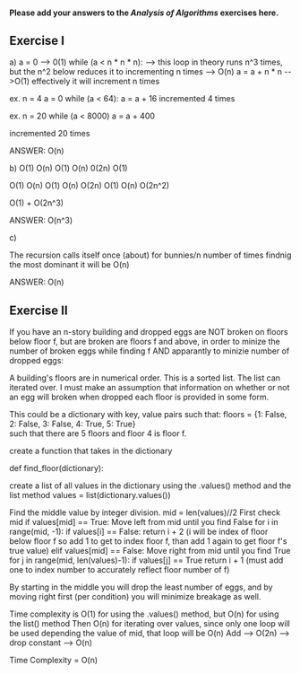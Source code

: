 #### Please add your answers to the ***Analysis of  Algorithms*** exercises here.

## Exercise I

a) 
 a = 0  --> 0(1)
 while (a < n * n * n): --> this loop in theory runs n^3 times, but the n^2 below reduces it to incrementing n times --> O(n)
    a = a + n * n -->O(1)
    effectively it will increment n times

ex. n = 4
a = 0
while (a < 64):
  a = a + 16
incremented 4 times

ex. n = 20
while (a < 8000)
 a = a + 400

incremented 20 times

ANSWER: O(n)


b)
O(1)
O(n)
  O(1)
  O(n)
    0(2n)
    O(1)   

O(1)
O(n)
  O(1)
   O(n)
    O(2n)
O(1)
O(n)
  O(2n^2)

O(1) + O(2n^3)

ANSWER: O(n^3)

c)

The recursion calls itself once (about) for bunnies/n number of times
findnig the most dominant it will be O(n)

ANSWER: O(n)

## Exercise II


If you have an n-story building and dropped eggs are NOT broken on floors below floor f, but are broken are floors f and above, in order to minize the number of broken eggs while finding f AND apparantly to minizie number of dropped eggs:

A building's floors are in numerical order.  This is a sorted list.  The list can iterated over.  I must make an assumption that information on whether or not an egg will broken when dropped each floor is provided in some form. 

This could be a dictionary with key, value pairs such that:
  floors = {1: False, 2: False, 3: False, 4: True, 5: True}  
such that there are 5 floors and floor 4 is floor f.

create a function that takes in the dictionary

def find_floor(dictionary):

create a list of all values in the dictionary using the .values() method and the list method
  values = list(dictionary.values())

Find the middle value by integer division.
    mid = len(values)//2
First check mid
    if values[mid] == True:
Move left from mid until you find False
      for i in range(mid, -1):
        if values[i] == False:
          return i + 2 (i will be index of floor below floor f so add 1 to get to index floor f, than add 1 again to get floor f's true value)
    elif values[mid] == False:
Move right from mid until you find True
       for j in range(mid, len(values)-1):
        if values[j] == True
          return i + 1 (must add one to index number to accurately reflect floor number of f)

By starting in the middle you will drop the least number of eggs, and by moving right first (per condition) you will minimize breakage as well. 

Time complexity is O(1) for using the .values() method, but O(n) for using the list() method
Then O(n) for iterating over values, since only one loop will be used depending the value of mid, that loop will be O(n)
Add --> O(2n) --> drop constant --> O(n)

Time Complexity = O(n)
      


    
